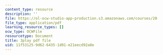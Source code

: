 ```yaml
---
content_type: resource
description: ''
file: https://ol-ocw-studio-app-production.s3.amazonaws.com/courses/20-219-becoming-the-next-bill-nye-writing-and-hosting-the-educational-show-january-iap-2015/11f531259d6264351d01e21eecd92a8e_Docl3KOqnHI.pdf
file_type: application/pdf
learning_resource_types: []
ocw_type: OCWFile
resourcetype: Document
title: 3play pdf file
uid: 11f53125-9d62-6435-1d01-e21eecd92a8e
---
```

